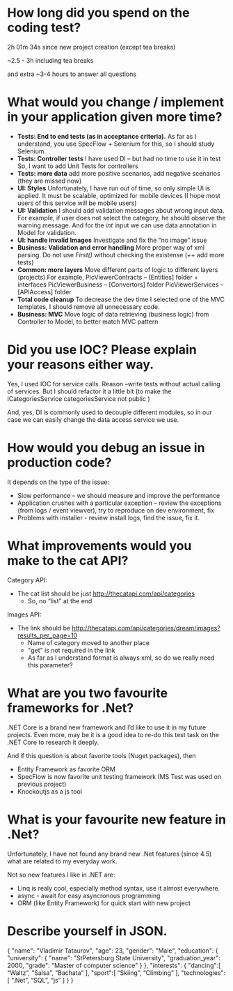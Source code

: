 ﻿# How long did you spend on the coding test?
2h 01m 34s since new project creation (except tea breaks)

~2.5 - 3h including tea breaks

and extra ~3-4 hours to answer all questions

# What would you change / implement in your application given more time?
* __Tests: End to end tests (as in acceptance criteria).__
As far as I understand, you use SpecFlow + Selenium for this, so I should study Selenium.
* __Tests: Controller tests__
I have used DI – but had no time to use it in test
So, I want to add Unit Tests for controllers
* __Tests: more data__
add more positive scenarios, add negative scenarios (they are missed now)
* __UI: Styles__
Unfortunately, I have run out of time, so only simple UI is applied.
It must be scalable, optimized for mobile devices (I hope most users of this service will be mobile users)
* __UI: Validation__
I should add validation messages about wrong input data.
For example, if user does not select the category, he should observe the warning message.
And for the _int_ input we can use data annotation in Model for validation.
* __UI: handle invalid Images__
Investigate and fix the “no image” issue
* __Business: Validation and error handling__
More proper way of xml parsing.
Do not use _First()_ without checking the existense (++ add more tests)
* __Common: more layers__
Move different parts of logic to different layers (projects)
For example, 
PicViewerContracts – [Entities] folder + interfaces
PicViewerBusiness – [Convertors] folder
PicViewerServices – [APIAccess] folder
* __Total code cleanup__
To decrease the dev time I selected one of the MVC templates, I should remove all unnecessary code.
* __Business: MVC__
Move logic of data retrieving (business logic) from Controller to Model, to better match MVC pattern 

# Did you use IOC? Please explain your reasons either way.
Yes, I used IOC for service calls.
Reason –write tests without actual calling of services.
But I should refactor it a little bit (to make the ICategoriesService categoriesService not public )

And, yes, DI is commonly used to decouple different modules, so in our case we can easily change the data access service we use.

# How would you debug an issue in production code?
It depends on the type of the issue:
* Slow performance – we should measure and improve the performance
* Application crushes with a particular exception – review the exceptions (from logs / event viewver), try to reproduce on dev environment, fix
* Problems with installer - review install logs, find the issue, fix it.

# What improvements would you make to the cat API?
Category API:
* The cat list should be just http://thecatapi.com/api/categories
	* So, no “list” at the end

Images API:
* The link should be http://thecatapi.com/api/categories/dream/images?results_per_page=10
	* Name of category moved to another place
	* "get" is not required in the link
	* As far as I understand format is always xml, so do we really need this parameter?

# What are you two favourite frameworks for .Net?

.NET Core is a brand new framework and I’d like to use it in my future projects.
Even more, may be it is a good idea to re-do this test task on the .NET Core to research it deeply.

And if this question is about favorite tools (Nuget packages), then
* Entity Framework as favorite ORM
* SpecFlow is now favorite unit testing framework (MS Test was used on previous project)
* Knockoutjs as a js tool 

# What is your favourite new feature in .Net?
Unfortunately, I have not found any brand new .Net features (since 4.5) what are related to my everyday work.

Not so new features I like in .NET are:
* Linq is realy cool, especially method syntax, use it almost everywhere.
* async - await for easy asyncronous programming
* ORM (like Entity Framework) for quick start with new project

# Describe yourself in JSON.
{
   "name": "Vladimir Tataurov",
   "age": 23,
   "gender": "Male",
   "education": {
      "university": {
		"name": "StPetersburg State University",
		"graduation_year": 2000,
		"grade": "Master of computer science"
      }
   },
   "interests": {
      "dancing":[
		“Waltz”,
		“Salsa”,
		“Bachata”
		],
      "sport":[
		“Skiing”,
		“Climbing”
		],
	     "technologies":[
		“.Net”,
		“SQL”,
		“js”
		]
   }
}

